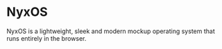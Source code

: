 # NyxOS
NyxOS is a lightweight, sleek and modern mockup operating system that runs entirely in the browser.
